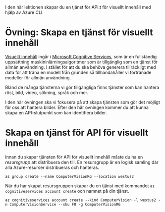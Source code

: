 I den här lektionen skapar du en tjänst för API:t för visuellt innehåll med hjälp av Azure CLI.

# <a name="exercise-create-a-computer-vision-service"></a>Övning: Skapa en tjänst för visuellt innehåll

[Visuellt innehåll](/azure/cognitive-services/computer-vision/home) ingår i [Microsoft Cognitive Services](/azure/cognitive-services/welcome), som är en fullständig uppsättning maskininlärningsalgoritmer som är tillgänglig som en tjänst för allmän användning. I stället för att du ska behöva generera tillräckligt med data för att träna en modell från grunden så tillhandahåller vi förtränade modeller för allmän användning.

Bland de många tjänsterna vi gör tillgängliga finns tjänster som kan hantera röst, bild, video, sökning, språk och mer.

I den här övningen ska vi fokusera på att skapa tjänsten som gör det möjligt för oss att hantera bilder. Efter den här övningen kommer du att kunna skapa en API-slutpunkt som kan identifiera bilder.

# <a name="create-a-computer-vision-api-service"></a>Skapa en tjänst för API för visuellt innehåll

Innan du skapar tjänsten för API för visuellt innehåll måste du ha en *resursgrupp* att distribuera den till. En resursgrupp är en logisk samling där alla Azure-resurser distribueras och hanteras.

```azurecli
az group create --name ComputerVisionRG --location westus2
```

När du har skapat resursgruppen skapar du en tjänst med kommandot `az cognitiveservices account create` och namnet på din tjänst. 

```azurecli
az cognitiveservices account create --kind ComputerVision -l westus2 -n ComputerVisionService --sku F0 -g ComputerVisionRG
```
